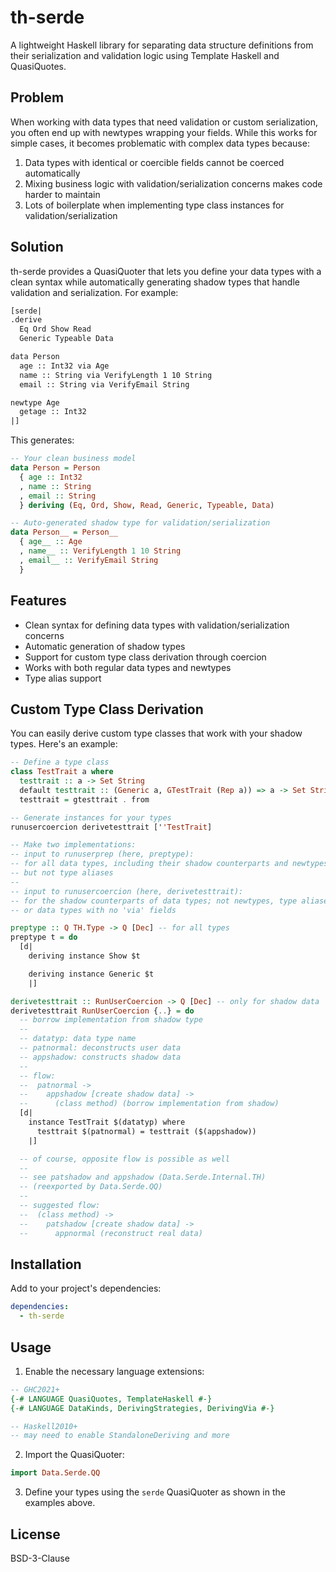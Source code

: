 # th-serde

A lightweight Haskell library for separating data structure definitions from their serialization and validation logic using Template Haskell and QuasiQuotes.

## Problem

When working with data types that need validation or custom serialization, you often end up with newtypes wrapping your fields. While this works for simple cases, it becomes problematic with complex data types because:

1. Data types with identical or coercible fields cannot be coerced automatically
2. Mixing business logic with validation/serialization concerns makes code harder to maintain
3. Lots of boilerplate when implementing type class instances for validation/serialization

## Solution

th-serde provides a QuasiQuoter that lets you define your data types with a clean syntax while automatically generating shadow types that handle validation and serialization. For example:

```haskell
[serde|
.derive
  Eq Ord Show Read
  Generic Typeable Data

data Person
  age :: Int32 via Age
  name :: String via VerifyLength 1 10 String
  email :: String via VerifyEmail String

newtype Age
  getage :: Int32
|]
```

This generates:

```haskell
-- Your clean business model
data Person = Person
  { age :: Int32
  , name :: String
  , email :: String
  } deriving (Eq, Ord, Show, Read, Generic, Typeable, Data)

-- Auto-generated shadow type for validation/serialization
data Person__ = Person__
  { age__ :: Age
  , name__ :: VerifyLength 1 10 String
  , email__ :: VerifyEmail String
  }
```

## Features

- Clean syntax for defining data types with validation/serialization concerns
- Automatic generation of shadow types
- Support for custom type class derivation through coercion
- Works with both regular data types and newtypes
- Type alias support

## Custom Type Class Derivation

You can easily derive custom type classes that work with your shadow types. Here's an example:

```haskell
-- Define a type class
class TestTrait a where
  testtrait :: a -> Set String
  default testtrait :: (Generic a, GTestTrait (Rep a)) => a -> Set String
  testtrait = gtesttrait . from

-- Generate instances for your types
runusercoercion derivetesttrait [''TestTrait]

-- Make two implementations:
-- input to runuserprep (here, preptype):
-- for all data types, including their shadow counterparts and newtypes
-- but not type aliases
--
-- input to runusercoercion (here, derivetesttrait):
-- for the shadow counterparts of data types; not newtypes, type aliases
-- or data types with no 'via' fields

preptype :: Q TH.Type -> Q [Dec] -- for all types
preptype t = do
  [d|
    deriving instance Show $t

    deriving instance Generic $t
    |]

derivetesttrait :: RunUserCoercion -> Q [Dec] -- only for shadow data
derivetesttrait RunUserCoercion {..} = do
  -- borrow implementation from shadow type
  --
  -- datatyp: data type name
  -- patnormal: deconstructs user data
  -- appshadow: constructs shadow data
  --
  -- flow:
  --  patnormal ->
  --    appshadow [create shadow data] ->
  --      (class method) (borrow implementation from shadow)
  [d|
    instance TestTrait $(datatyp) where
      testtrait $(patnormal) = testtrait ($(appshadow))
    |]

  -- of course, opposite flow is possible as well
  --
  -- see patshadow and appshadow (Data.Serde.Internal.TH)
  -- (reexported by Data.Serde.QQ)
  --
  -- suggested flow:
  --  (class method) ->
  --    patshadow [create shadow data] ->
  --      appnormal (reconstruct real data)
```

## Installation

Add to your project's dependencies:

```yaml
dependencies:
  - th-serde
```

## Usage

1. Enable the necessary language extensions:
```haskell
-- GHC2021+
{-# LANGUAGE QuasiQuotes, TemplateHaskell #-}
{-# LANGUAGE DataKinds, DerivingStrategies, DerivingVia #-}

-- Haskell2010+
-- may need to enable StandaloneDeriving and more
```

2. Import the QuasiQuoter:
```haskell
import Data.Serde.QQ
```

3. Define your types using the `serde` QuasiQuoter as shown in the examples above.

## License

BSD-3-Clause
